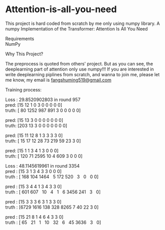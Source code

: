 # Attention-is-all-you-need
This project is hard coded from scratch by me only using numpy library.
A numpy Implementation of the Transformer: Attention Is All You Need

Requirements                                                                                                                               
NumPy

Why This Project?

The preprocess is quoted from others' project. But as you can see, the deeplearning part of attention only use numpy!!!  If you are interested in write deeplearning piplines from scratch, and wanna to join me, please let me know, my email is fangshuming519@gmail.com

Training process:

                                   
Loss :  29.8520902803  in round  957                                                                                                      
pred: [15 12  1  0  3  0  0  0  0  0]                                                                                                    
truth: [  80 1252  987  891    3    0    0    0    0    0]                                       

pred: [15 13  3  0  0  0  0  0  0  0]                                                                                                    
truth: [203  13   3   0   0   0   0   0   0   0]                                                 

pred: [15 11 12  8  1  3  3  3  3  0]                                                                                                    
truth: [ 15  17  12  28  73 219  59  23   3   0]                                                 

pred: [15  1  1  3  4  1  3  0  0  0]                                                                                                    
truth: [ 120   71 2595   10    4  609    3    0    0    0]                                        


Loss :  48.1145619961  in round  3354                                                                                                    
pred : [15  3  1  3  4  3  3  0  0  0]                                                                                                    
truth : [ 168  104 1464    5  172  520    3    0    0   0]                                       

pred : [15  3  4  4  1  3  4  3  3  0]                                                                                                    
truth : [ 601  607   10    4    1    6 3456  241    3    0]                                     

pred : [15  3  3  3  6  3  1  3  3  0]                                                                                                    
truth : [6729 1616  138  328 8265    7   40   22    3    0]                                     

pred : [15 21  8  1  4  6  4  3  3  0]                                                                                                    
truth : [  65   21    1   10   32    6   45 3636    3    0]                                     

